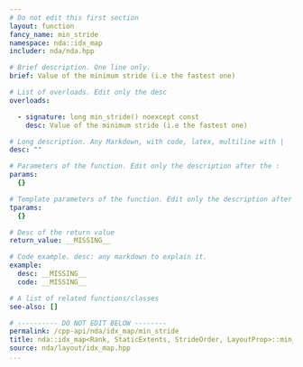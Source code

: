 ```yaml
---
# Do not edit this first section
layout: function
fancy_name: min_stride
namespace: nda::idx_map
includer: nda/nda.hpp

# Brief description. One line only.
brief: Value of the minimum stride (i.e the fastest one)

# List of overloads. Edit only the desc
overloads:

  - signature: long min_stride() noexcept const
    desc: Value of the minimum stride (i.e the fastest one)

# Long description. Any Markdown, with code, latex, multiline with |
desc: ""

# Parameters of the function. Edit only the description after the :
params:
  {}

# Template parameters of the function. Edit only the description after the :
tparams:
  {}

# Desc of the return value
return_value: __MISSING__

# Code example. desc: any markdown to explain it.
example:
  desc: __MISSING__
  code: __MISSING__

# A list of related functions/classes
see-also: []

# ---------- DO NOT EDIT BELOW --------
permalink: /cpp-api/nda/idx_map/min_stride
title: nda::idx_map<Rank, StaticExtents, StrideOrder, LayoutProp>::min_stride
source: nda/layout/idx_map.hpp
...
```


